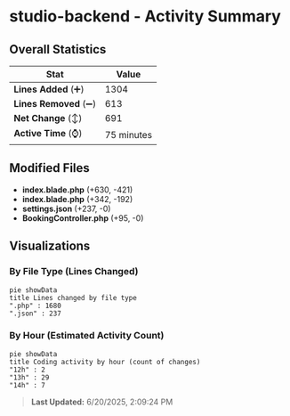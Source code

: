 # studio-backend - Activity Summary 

## Overall Statistics

| Stat                   | Value                                                             |
| ---------------------- | ----------------------------------------------------------------- |
| **Lines Added** (➕)   | 1304                                          |
| **Lines Removed** (➖) | 613                                        |
| **Net Change** (↕)    | 691                |
| **Active Time** (⌚)   | 75 minutes |


## Modified Files
- **index.blade.php** (+630, -421)
- **index.blade.php** (+342, -192)
- **settings.json** (+237, -0)
- **BookingController.php** (+95, -0)

## Visualizations

### By File Type (Lines Changed)

```mermaid
pie showData
title Lines changed by file type
".php" : 1680
".json" : 237
```

### By Hour (Estimated Activity Count)

```mermaid
pie showData
title Coding activity by hour (count of changes)
"12h" : 2
"13h" : 29
"14h" : 7
```


> **Last Updated:** 6/20/2025, 2:09:24 PM